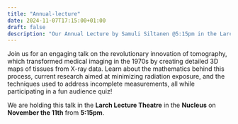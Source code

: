 ```yaml
---
title: "Annual-lecture"
date: 2024-11-07T17:15:00+01:00
draft: false
description: "Our Annual Lecture by Samuli Siltanen @5:15pm in the Larch lecture Theatre"
---
```

Join us for an engaging talk on the revolutionary innovation of tomography, which transformed medical imaging in the 1970s by creating detailed 3D maps of tissues from X-ray data. Learn about the mathematics behind this process, current research aimed at minimizing radiation exposure, and the techniques used to address incomplete measurements, all while participating in a fun audience quiz! 

We are holding this talk in the **Larch Lecture Theatre** in the **Nucleus** on **November the 11th** from **5:15pm**.
